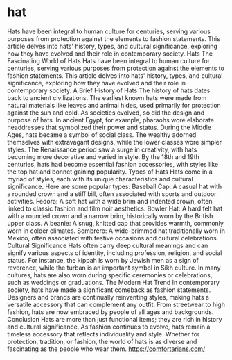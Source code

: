 # hat
Hats have been integral to human culture for centuries, serving various purposes from protection against the elements to fashion statements. This article delves into hats' history, types, and cultural significance, exploring how they have evolved and their role in contemporary society.
Hats
The Fascinating World of Hats 
Hats have been integral to human culture for centuries, serving various purposes from protection against the elements to fashion statements. This article delves into hats' history, types, and cultural significance, exploring how they have evolved and their role in contemporary society.
A Brief History of Hats
The history of hats dates back to ancient civilizations. The earliest known hats were made from natural materials like leaves and animal hides, used primarily for protection against the sun and cold. As societies evolved, so did the design and purpose of hats. In ancient Egypt, for example, pharaohs wore elaborate headdresses that symbolized their power and status.
During the Middle Ages, hats became a symbol of social class. The wealthy adorned themselves with extravagant designs, while the lower classes wore simpler styles. The Renaissance period saw a surge in creativity, with hats becoming more decorative and varied in style. By the 18th and 19th centuries, hats had become essential fashion accessories, with styles like the top hat and bonnet gaining popularity.
Types of Hats
Hats come in a myriad of styles, each with its unique characteristics and cultural significance. Here are some popular types:
Baseball Cap: A casual hat with a rounded crown and a stiff bill, often associated with sports and outdoor activities.
Fedora: A soft hat with a wide brim and indented crown, often linked to classic fashion and film noir aesthetics.
Bowler Hat: A hard felt hat with a rounded crown and a narrow brim, historically worn by the British upper class.
A beanie: A snug, knitted cap that provides warmth, commonly worn in colder climates.
Sombrero: A wide-brimmed hat traditionally worn in Mexico, often associated with festive occasions and cultural celebrations.
Cultural Significance
Hats often carry deep cultural meanings and can signify various aspects of identity, including profession, religion, and social status. For instance, the kippah is worn by Jewish men as a sign of reverence, while the turban is an important symbol in Sikh culture. In many cultures, hats are also worn during specific ceremonies or celebrations, such as weddings or graduations.
The Modern Hat Trend
In contemporary society, hats have made a significant comeback as fashion statements. Designers and brands are continually reinventing styles, making hats a versatile accessory that can complement any outfit. From streetwear to high fashion, hats are now embraced by people of all ages and backgrounds.
Conclusion
Hats are more than just functional items; they are rich in history and cultural significance. As fashion continues to evolve, hats remain a timeless accessory that reflects individuality and style. Whether for protection, tradition, or fashion, the world of hats is as diverse and fascinating as the people who wear them.
https://comfortarians.com/

